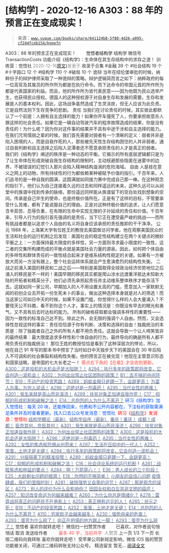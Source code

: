 # [结构学] - 2020-12-16 A303：88 年的预言正在变成现实！

> 来源：[`www.yuque.com/books/share/641124b8-5f80-4d26-a995-cf244fceb154/kgeefn`](https://www.yuque.com/books/share/641124b8-5f80-4d26-a995-cf244fceb154/kgeefn)

<ne-p id="520f42f3293818f927861ebbd5b15da4_p_0" data-lake-id="520f42f3293818f927861ebbd5b15da4_p_0"><ne-text id="u9868c694" style="color: rgb(51, 51, 51);">A303：88 年的预言正在变成现实！</ne-text></ne-p> <ne-p id="e113223a31a29887c3f64d97da527117" data-lake-id="e113223a31a29887c3f64d97da527117"><ne-text id="u5d37252c" ne-fontsize="12" style="color: rgb(255, 255, 255);">原创</ne-text><ne-text id="u1d603ca8" ne-fontsize="14">觉悟者</ne-text><ne-text id="u41755074" ne-fontsize="14">结构学</ne-text></ne-p> <ne-p id="264a60f3e7f0d6f50c9f62b26ed12d8b" data-lake-id="264a60f3e7f0d6f50c9f62b26ed12d8b"><ne-text id="u503f83fe" ne-fontsize="14" ne-bold="true" style="color: rgb(51, 51, 51);">结构学</ne-text></ne-p> <ne-p id="219d15303f82f4677e2424d65ed58001" data-lake-id="219d15303f82f4677e2424d65ed58001"><ne-text id="u7749eae4" ne-fontsize="14" style="color: rgb(51, 51, 51);">微信号</ne-text><ne-text id="ue3c7e481" ne-fontsize="14" style="color: rgb(51, 51, 51);">TransactionCosts</ne-text></ne-p> <ne-p id="572b3203ddcb95f9acb7faee2ea773ec" data-lake-id="572b3203ddcb95f9acb7faee2ea773ec"><ne-text id="u08dddd15" ne-fontsize="14" style="color: rgb(51, 51, 51);">功能介绍</ne-text><ne-text id="u02666140" ne-fontsize="14" style="color: rgb(51, 51, 51);">《结构学》：生命体在其生存结构中的求存之道！ 训练营：觉悟社</ne-text></ne-p> <ne-p id="9335a6d54d743adfea73e4088ac6c780" data-lake-id="9335a6d54d743adfea73e4088ac6c780"><ne-text id="u2f8792be" style="color: rgb(140, 140, 140);">2020-12-16</ne-text>[<ne-text id="udd070777" ne-fontsize="14">原文</ne-text>](https://mp.weixin.qq.com/s?__biz=MzIzMDYwOTM0Mg==&mid=2247484910&idx=1&sn=868e4b00061eef5d7ba3fe7713c55b36&chksm=e8b19d3fdfc6142924161026dde3ee7a709a966839efebfa81b1d7d01958304779bd0e6db0ee#rd))<ne-text id="u8682709a" ne-fontsize="14" style="color: rgb(140, 140, 140);">发表于</ne-text></ne-p> <ne-p id="7a3fb79fe1d0d1ce2f7cb18722628ab9" data-lake-id="7a3fb79fe1d0d1ce2f7cb18722628ab9"><ne-text id="u9e74a616" style="color: rgb(51, 51, 51);">收录于合集</ne-text></ne-p> <ne-p id="7d0d76587207ac0a15e3da1c09febc4a" data-lake-id="7d0d76587207ac0a15e3da1c09febc4a"><ne-text id="u49e9dd9c" style="color: rgb(51, 51, 51);">#金融 39 个</ne-text></ne-p> <ne-p id="fdfb153bd15f6fd602c5cafaac4bd028" data-lake-id="fdfb153bd15f6fd602c5cafaac4bd028"><ne-text id="ub0985d3e" style="color: rgb(51, 51, 51);">#社会结构 19 个</ne-text></ne-p> <ne-p id="54a6b58885ccf80e32d522858f319d65" data-lake-id="54a6b58885ccf80e32d522858f319d65"><ne-text id="u77fb3a67" style="color: rgb(51, 51, 51);">#十字路口 12 个</ne-text></ne-p> <ne-p id="8a70e68d601adf0dfb55144be0ecf5cc" data-lake-id="8a70e68d601adf0dfb55144be0ecf5cc"><ne-text id="u208b8416" style="color: rgb(51, 51, 51);">#结构学 110 个</ne-text></ne-p> <ne-p id="c034267844b3ef4e6680c0ec5102dc1b" data-lake-id="c034267844b3ef4e6680c0ec5102dc1b"><ne-text id="u50317717" style="color: rgb(51, 51, 51);">#破局 10 个</ne-text></ne-p> <ne-p id="b236c15c3d10f185bc0b95efd70c8127" data-lake-id="b236c15c3d10f185bc0b95efd70c8127"><ne-text id="ua69fcc25" ne-bold="true" style="color: rgb(47, 48, 52);">诡辩</ne-text></ne-p> <ne-p id="2df2e3f90e86af44cf4c4d2baa0e3b61" data-lake-id="2df2e3f90e86af44cf4c4d2baa0e3b61"><ne-text id="u46e13246" style="color: rgb(47, 48, 52);">当年在纽伦堡审批的时候，纳粹份子的辩护律师采取了一种诡辩的策略。辩护逻辑简而言之如下：纳粹政府的每一位高官及其属员的所作所为都是在执行命令。而下达命令的帝国元首的所作所为都是代表国家的利益。而且，他的所作所为皆代表民意——因为他既为民众选举产生，也获得民众授权。德国人的这种授权源于对自身生存和发展的需要。生存和发展是人的基本权利。因此，这场战争虽然造成了生灵涂炭，但无人应该为此负责。它是自然法则下生存竞争的悲剧。</ne-text></ne-p> <ne-p id="556ba1b7696c43718c8616c641ff0913" data-lake-id="556ba1b7696c43718c8616c641ff0913"><ne-text id="u1496844e" ne-bold="true" style="color: rgb(47, 48, 52);">责任</ne-text></ne-p> <ne-p id="14dbf2d103683d2a8ef471fbb5197c3c" data-lake-id="14dbf2d103683d2a8ef471fbb5197c3c"><ne-text id="u533210e7" style="color: rgb(47, 48, 52);">当我们在讨论责任的时候，其实彼此都默认了一个前提：人拥有自主选择的能力！如果你开车撞死了人，你要承担故意杀人罪这样的社会责任。如果它是一辆自动驾驶汽车的程序故障造成的结果，你是没有责任的！为什么呢？因为你对这件事的结果并不具有中途干涉和自主选择的能力。</ne-text></ne-p> <ne-p id="a1b08ab8e63fb56e0e9077573e01504a" data-lake-id="a1b08ab8e63fb56e0e9077573e01504a"><ne-text id="uc3f1b83e" style="color: rgb(47, 48, 52);">在我们咒骂懦弱之辈的时候，我们首先需要对弱者有一个清晰的定义：弱者并非是陷入困境的人，而是自我作死的人，那些被先天性生存结构困住的人并非弱者。通过自我判断和自主选择之后陷入泥潭者还不愿意承担责任的人才是真正的弱者。</ne-text></ne-p> <ne-p id="3c99c2e19e54c60e5ba0c989f1c27adc" data-lake-id="3c99c2e19e54c60e5ba0c989f1c27adc"><ne-text id="u4a5fdf0f" style="color: rgb(47, 48, 52);">我们的《结构学》阐述的秩序是一种动态的平衡。它揭示的所有底层逻辑都只是为了让生命体在形成突破自我生存结构的限制时，主动规避那些隐匿在迷雾中的边界，不被错误的幻觉引入那片会陷入精神结构漩涡的危险海域。</ne-text></ne-p> <ne-p id="0d30928781a21c399d07f06d9a48ba4e" data-lake-id="0d30928781a21c399d07f06d9a48ba4e"><ne-text id="u6452784d" ne-bold="true" style="color: rgb(47, 48, 52);">自由</ne-text></ne-p> <ne-p id="c8c636db3e0df446b4238e6457c16791" data-lake-id="c8c636db3e0df446b4238e6457c16791"><ne-text id="uf039134e" style="color: rgb(47, 48, 52);">人是挂在意义之网上的动物，所有持续性的行为都依赖某种被赋予价值的指引。千百年来，人们追寻的是一种自我的圆满，这圆满就如同接力赛中完成自己那一棒。在这种观念的指引下，他们认为自己连接着久远的过去和同样遥远的未来，这种久远可以从祠堂中的族谱中找到传承的脉络，那份遥远同样能从族谱留下的空白处找到想象的空间。传承是自己毕生的使命，也是终极价值所在。正是有了这样的目标，不管要承受什么苦难，都有了能说服自己的理由。正是对这种终极价值的追求，让人们愿意含辛茹苦、忍辱负重，在有限的生命中实现无限的子孙延续的责任和价值。千百年来，引导人行为的指引首先强调的是责任，当下它正在遭受最严峻的挑战——而所有挑战者都是以追求个人自由的名义将自身应该承担的责任推卸的干干净净。</ne-text></ne-p> <ne-p id="3bf9e7a6c898c32bf41bd7d203d3f576" data-lake-id="3bf9e7a6c898c32bf41bd7d203d3f576"><ne-text id="u3608f659" style="color: rgb(47, 48, 52);">公元 1988 年，上海某大学有位姓王的教授去美国做访问学者。他在观察美国民众的生活和社会的运行机制之后发现：美国社会的稳定性结构建立在两个关键点的微妙平衡之上：一方面保持最大限度的多样性，另一方面则寻求最小限度的一致性，这二者的交集所构建而成的平衡点就是美国社会力量的源泉。因此，如何把个体自由的多样性和群体责任的一致性结合起来才是维系结构性稳定的关键。如果有一方被放大而另一方没有跟上，整个社会运转体系就会产生愈演愈烈的结构性失衡。</ne-text></ne-p> <ne-p id="faedf938d36815dc71cbaf6a57149ec9" data-lake-id="faedf938d36815dc71cbaf6a57149ec9"><ne-text id="uc2c15128" style="color: rgb(47, 48, 52);">二战之前涌入美国的移民和二战之后——特别是美国取得全球政治经济优势地位之后涌入的移民是不一样的！美国早期的移民其实都是爬山涉水远渡重洋抵达未知新大陆的开拓者和精英分子，他们必须先承担起责任并主动维系整体秩序才能存活下去。这就如同一家公司，早期加入的人不用设置太高的门槛，愿意加入一家默默无闻的初创企业去开拓一份生死未卜的事业，做出这种选择本身就是对人的筛选！而当这家公司如日中天的时候，如果不设置门槛，你觉得什么样的人会大量涌入？不要怪天公不抖擞，看不到你这个人才。事实上的情况是：你既没有早去的眼光和勇气，又不具有后去时达标的能力。</ne-text></ne-p> <ne-p id="a3c8cfc875524e55ad236e87fe17d881" data-lake-id="a3c8cfc875524e55ad236e87fe17d881"><ne-text id="u4f413606" style="color: rgb(47, 48, 52);">所有的破格获取都会强调多样性的重要性——因为一致性的标准自己达不到。除此之外，会无限的强调个人自由。然而，又会选择性忽视这样的事实：责任恰恰源于你有判断、决策和选择的自由！独裁统治的本质是：除了独裁者自己之外的所有人都不用负责任。这就会导致一个让人啼笑皆非的最终结果：最大限度追求多样性和个体自由的行为，最终导向的确是所有人都不用负责任的独裁统治！</ne-text></ne-p> <ne-p id="8f0cc23c1fc11651d59ae6068d098f3e" data-lake-id="8f0cc23c1fc11651d59ae6068d098f3e"><ne-text id="u8fd67924" style="color: rgb(47, 48, 52);">那位王姓的教授恰恰是看到了这种深层次的悖论，所以，他在自己 91 年写的那本书中预言了当时如日中天独步天下的美国会在 30 年后陷入不可调和的社会撕裂和结构性失衡。他的预言正在被兑现！他现在主管意识形态和国家战略，是帝国的七大长老之一！</ne-text></ne-p> <ne-p id="87a98e293957743f65dc1189ebcf3207" data-lake-id="87a98e293957743f65dc1189ebcf3207"><ne-text id="ufd3794a6" ne-fontsize="13" style="color: rgb(255, 76, 65);">需点右下角的【</ne-text><ne-text id="uad8bf4c7" ne-fontsize="13" ne-bold="true" style="color: rgb(255, 76, 65);">在看</ne-text><ne-text id="udffad397" ne-fontsize="13" style="color: rgb(255, 76, 65);">】才会收到更新。</ne-text></ne-p> <ne-p id="ef159d85a45c0e1bfb279fc00a01980d" data-lake-id="ef159d85a45c0e1bfb279fc00a01980d">[<ne-text id="u496d7ebe" ne-fontsize="13" ne-bold="true" style="color: rgb(87, 107, 149);">A300：这是投机的大机会还是大陷阱？！</ne-text>](http://mp.weixin.qq.com/s?__biz=MzIzMDYwOTM0Mg==&mid=2247484882&idx=1&sn=b103029f41e3aede94e1a45d035cd9ac&chksm=e8b19d03dfc614153863f37ca3f9204b451e2c02ad5ca8680c120e2458e628e5329c76b2d42c&scene=21#wechat_redirect)</ne-p> <ne-p id="b7cba135a214952e3fc95c7765b5de47" data-lake-id="b7cba135a214952e3fc95c7765b5de47">[<ne-text id="ude300364" ne-fontsize="13" ne-bold="true" style="color: rgb(87, 107, 149);">A294：执行多年的政策即将改变，它会创造一波机会！</ne-text>](http://mp.weixin.qq.com/s?__biz=MzIzMDYwOTM0Mg==&mid=2247484849&idx=1&sn=5485cd1d6c511e883e25b0c7dd9e2e3e&chksm=e8b19d60dfc614764ffc8405dccf5b8120b31988f3c1cee74e384c06f0e39c3c81bef8263c3d&scene=21#wechat_redirect)</ne-p> <ne-p id="a252a8c8b03e2f33d33c78b3dd6dc9f4" data-lake-id="a252a8c8b03e2f33d33c78b3dd6dc9f4">[<ne-text id="ube38a8f7" ne-fontsize="13" ne-bold="true" style="color: rgb(87, 107, 149);">A302：为何出台禁止社区团购的政策？</ne-text>](http://mp.weixin.qq.com/s?__biz=MzIzMDYwOTM0Mg==&mid=2247484904&idx=1&sn=3b711f9bc2c47ba0ba432cf47d5832fb&chksm=e8b19d39dfc6142f8524aba7d5a15c694c1e25c19e2e662f6773219ace93c7354adf6878e54f&scene=21#wechat_redirect)</ne-p> <ne-p id="a02ef123cf897301187a64b73f980fd6" data-lake-id="a02ef123cf897301187a64b73f980fd6">[<ne-text id="u07411e0a" ne-fontsize="13" style="color: rgb(87, 107, 149);">B1：去不掉的中间环节！</ne-text>](http://mp.weixin.qq.com/s?__biz=MzIzMDYwOTM0Mg==&mid=2247483903&idx=1&sn=e8a21cb816d6a27d869f81463805a208&chksm=e8b1992edfc610380f54d91f9acc9844820c77ce8a5bcedb4f36372c406647f45fd2514a6a77&scene=21#wechat_redirect)</ne-p> <ne-p id="8a62e3a9bcd3bf5d03401584f6fc64d3" data-lake-id="8a62e3a9bcd3bf5d03401584f6fc64d3">[<ne-text id="u8a7f8be2" ne-fontsize="13" style="color: rgb(87, 107, 149);">B19：不动产的投资思路！</ne-text>](http://mp.weixin.qq.com/s?__biz=MzIzMDYwOTM0Mg==&mid=2247484069&idx=1&sn=a13a6e590a21b27fd1356718b3a2dcd3&chksm=e8b19a74dfc613622b23c7233732cbb1d499c75f9b7ac3047cdeaee3a34eeae7d3b4871429f1&scene=21#wechat_redirect)</ne-p> <ne-p id="f2f80ad948e17d0748cfe31aa571d699" data-lake-id="f2f80ad948e17d0748cfe31aa571d699">[<ne-text id="u17bc0c0c" ne-fontsize="13" style="color: rgb(87, 107, 149);">A289：蚂蚁金服只是蹲一下，会跳更高！</ne-text>](http://mp.weixin.qq.com/s?__biz=MzIzMDYwOTM0Mg==&mid=2247484822&idx=1&sn=ea2d818adee1bf400b0af9ed69bcd297&chksm=e8b19d47dfc61451b7291d6369b3391b9b8b06e08f9f5eed482a15c58075880a0029c50aed9a&scene=21#wechat_redirect)</ne-p> <ne-p id="6c778f7444c874ed904e09ad982f864a" data-lake-id="6c778f7444c874ed904e09ad982f864a">[<ne-text id="u47ffe5dd" ne-fontsize="13" style="color: rgb(87, 107, 149);">为富人办事，为穷人说话！</ne-text>](http://mp.weixin.qq.com/s?__biz=MzIzMDYwOTM0Mg==&mid=2247484462&idx=1&sn=195ebab17907fba73c69ae7a11bc40ad&chksm=e8b19cffdfc615e9b2f88327d492813afa3656859f4d67a6d831ac1cf684a54b760a8b8edcd6&scene=21#wechat_redirect)</ne-p> <ne-p id="7bc6a7c0361108d6143b7c31cc6cddf1" data-lake-id="7bc6a7c0361108d6143b7c31cc6cddf1">[<ne-text id="ue804cd4d" ne-fontsize="13" style="color: rgb(87, 107, 149);">A296：这绝对是一剂毒药！</ne-text>](http://mp.weixin.qq.com/s?__biz=MzIzMDYwOTM0Mg==&mid=2247484868&idx=1&sn=87a5e50054d5c59d8a389f302cf165df&chksm=e8b19d15dfc61403dcfdc196e7fd5e361b5873452485cf97c9d0c3cc58fecaa2a977b9a52d1d&scene=21#wechat_redirect)</ne-p> <ne-p id="23280eb0881dff841a60fce6d2dbf669" data-lake-id="23280eb0881dff841a60fce6d2dbf669">[<ne-text id="u9a8772b5" ne-fontsize="13" style="color: rgb(87, 107, 149);">A295：当代女性的两难！</ne-text>](http://mp.weixin.qq.com/s?__biz=MzIzMDYwOTM0Mg==&mid=2247484854&idx=1&sn=6851afe306f7b89d23728018ea32b7f2&chksm=e8b19d67dfc61471955b15021ac11c5fff9f1607977e9df1bd2bbfabc2deb3dea5c98e369c55&scene=21#wechat_redirect)</ne-p> <ne-p id="2ced82344f227eed5e0f19d572b2348a" data-lake-id="2ced82344f227eed5e0f19d572b2348a">[<ne-text id="u3bda15ea" ne-fontsize="13" style="color: rgb(87, 107, 149);">A301：我生来就是高山而非溪流！</ne-text>](http://mp.weixin.qq.com/s?__biz=MzIzMDYwOTM0Mg==&mid=2247484895&idx=1&sn=241f68fd60c1b47239beef7573364ceb&chksm=e8b19d0edfc6141856def733b4a1fd20332b7083f1234182452387fcfe12cebb015db7bfbeec&scene=21#wechat_redirect)</ne-p> <ne-p id="8548c1a12df8d1fa82a90412ed94f497" data-lake-id="8548c1a12df8d1fa82a90412ed94f497">[<ne-text id="u88df50eb" ne-fontsize="13" style="color: rgb(87, 107, 149);">A299：扶贫对象正加速自我作死！</ne-text>](http://mp.weixin.qq.com/s?__biz=MzIzMDYwOTM0Mg==&mid=2247484889&idx=1&sn=164441f266273fb02e28029c851bdf6c&chksm=e8b19d08dfc6141e7411c30e887493e32cd32469a54ef3fb00e7ca437917b27458bc70db8616&scene=21#wechat_redirect)</ne-p> <ne-p id="b67d460f4b4d21560368f78796369154" data-lake-id="b67d460f4b4d21560368f78796369154">[<ne-text id="u8c881e08" ne-fontsize="13" style="color: rgb(87, 107, 149);">C17：抑郁的形成机制和破解之法！</ne-text>](http://mp.weixin.qq.com/s?__biz=MzIzMDYwOTM0Mg==&mid=2247484812&idx=1&sn=d8b3a1dbaf5f2d08fe6d2e1664237ba4&chksm=e8b19d5ddfc6144b05efb4212b3542ab9f22b79a2ddab8e42ec911a07ea74190ce84f24e123f&scene=21#wechat_redirect)</ne-p> <ne-p id="5ad1bc589653c461526043956d44eb23" data-lake-id="5ad1bc589653c461526043956d44eb23">[<ne-text id="u24ebf399" ne-fontsize="13" style="color: rgb(87, 107, 149);">E14：总抱怨的人为什么不离开？</ne-text>](http://mp.weixin.qq.com/s?__biz=MzIzMDYwOTM0Mg==&mid=2247484341&idx=1&sn=c266eb0136273f0b1219e0fd659daafc&chksm=e8b19b64dfc61272f157e1e17a76b2e83c6fd62a1beb78d60ea73a65463109b428cd9dd6ce7a&scene=21#wechat_redirect)</ne-p> <ne-p id="bf31bb98b881abf86ba9c79364862591" data-lake-id="bf31bb98b881abf86ba9c79364862591"><ne-text id="u6103a2f8" ne-bold="true" style="color: rgb(0, 82, 255);">研习《结构学》加入觉悟社：每天 20 块，还能挣回来，付费和不公开内容都在，下注标的获取需满足条件并及时查看更新。</ne-text><ne-text id="uf3e8af47" style="color: rgb(0, 82, 255);">找入口去公众号发消息：觉悟社 </ne-text></ne-p> <ne-p id="de840245657949ae4388cc35f38a5c57" data-lake-id="de840245657949ae4388cc35f38a5c57"><ne-text id="u79563284" ne-fontsize="13" style="color: rgb(255, 0, 0);">研习《</ne-text>[<ne-text id="u4874ef59" style="color: rgb(87, 107, 149);">结构学</ne-text>](https://mp.weixin.qq.com/mp/appmsgalbum?action=getalbum&album_id=1318317199878225920&__biz=MzAxNDk1NjI2Mw==#wechat_redirect)<ne-text id="u714a0c11" ne-fontsize="13" style="color: rgb(255, 0, 0);">》发消息</ne-text><ne-text id="u6d250ce5" ne-fontsize="13" ne-bold="true" style="color: rgb(255, 0, 0);">：觉悟社</ne-text></ne-p>  <ne-p id="0d341c669d0ef1c1390f2fe9688c6f95" data-lake-id="0d341c669d0ef1c1390f2fe9688c6f95"><ne-card data-card-name="image" data-card-type="inline" id="Xw6bT" ne-fontsize="13" data-event-boundary="card" style="color: rgb(53, 53, 53);"><ne-p id="15f722eafc40e96d64a6d7612d22b44f" data-lake-id="15f722eafc40e96d64a6d7612d22b44f">[<ne-text id="u7e752f3a" ne-fontsize="13" style="color: rgb(87, 107, 149);">结构学概论（最新）</ne-text>](http://mp.weixin.qq.com/s?__biz=MzAxNDk1NjI2Mw==&mid=2247485167&idx=1&sn=d5e962eff4a8e9770c83bc87d19d07f3&chksm=9b8a2567acfdac7154f7a62996dca874e5d186b44f3d120dcb633760318788c42d304e325313&scene=21#wechat_redirect)</ne-p> <ne-p id="b8d2c92559e5f2caaa3be61b9c9bc9a1" data-lake-id="b8d2c92559e5f2caaa3be61b9c9bc9a1">[<ne-text id="uaceee3a7" ne-fontsize="13" style="color: rgb(87, 107, 149);">结构学自序（最新）</ne-text>](http://mp.weixin.qq.com/s?__biz=MzAxNDk1NjI2Mw==&mid=2247485327&idx=1&sn=5a8c9a6499c84e1c3129ca7cb41e0ac7&chksm=9b8a2407acfdad112471c12c6b86e4e914116dbb6d6588fa726a72e0aafa01d9c1b9fd24a738&scene=21#wechat_redirect)</ne-p> <ne-p id="07520781a81c8aa7fd12171d3148401a" data-lake-id="07520781a81c8aa7fd12171d3148401a">[<ne-text id="ue736fe9c" ne-fontsize="13" style="color: rgb(87, 107, 149);">重庆！重庆！</ne-text>](http://mp.weixin.qq.com/s?__biz=MzAxNDk1NjI2Mw==&mid=2247485354&idx=1&sn=331128611c478feede60317e963239a5&chksm=9b8a2422acfdad3448a9bcc0f9745f4367028e8a9b0a307f7c01c2690c398560a4be5e43492c&scene=21#wechat_redirect)</ne-p> <ne-p id="e94ad85c92566d72c45f06ef1670b08b" data-lake-id="e94ad85c92566d72c45f06ef1670b08b">[<ne-text id="ufc629f3f" ne-fontsize="13" style="color: rgb(87, 107, 149);">成都！成都！</ne-text>](http://mp.weixin.qq.com/s?__biz=MzIzMDYwOTM0Mg==&mid=2247484576&idx=1&sn=432e1df31f0735f0c93636776e97a859&chksm=e8b19c71dfc615671c9204af66bb0ffdb622fb2545b0387734a662feaa8e8be57d3063f59c5a&scene=21#wechat_redirect)</ne-p> <ne-p id="c6c38b4945362617b91c1654cc60e99f" data-lake-id="c6c38b4945362617b91c1654cc60e99f">[<ne-text id="ub18fa638" ne-fontsize="13" style="color: rgb(87, 107, 149);">臣奈其何，奈臣其何！</ne-text>](http://mp.weixin.qq.com/s?__biz=MzIzMDYwOTM0Mg==&mid=2247483860&idx=1&sn=b5b01ae82ff764ce2806251e3f2a809f&chksm=e8b19905dfc61013607735eb7782299c9a4d7a39a8b15a7b46182ef20eda3ffe9f6ed6337e1f&scene=21#wechat_redirect)</ne-p> <ne-p id="ab6c6ab5d0a6249449363e7dc08cbbef" data-lake-id="ab6c6ab5d0a6249449363e7dc08cbbef">[<ne-text id="ub49b17ee" ne-fontsize="13" style="color: rgb(87, 107, 149);">A301：我生来就是高山而非溪流！</ne-text>](http://mp.weixin.qq.com/s?__biz=MzIzMDYwOTM0Mg==&mid=2247484895&idx=1&sn=241f68fd60c1b47239beef7573364ceb&chksm=e8b19d0edfc6141856def733b4a1fd20332b7083f1234182452387fcfe12cebb015db7bfbeec&scene=21#wechat_redirect)</ne-p> <ne-p id="49f2e716f6e16e11d47181e5a2c98038" data-lake-id="49f2e716f6e16e11d47181e5a2c98038">[<ne-text id="u5a51badb" ne-fontsize="13" style="color: rgb(87, 107, 149);">A299：扶贫对象正加速自我作死！</ne-text>](http://mp.weixin.qq.com/s?__biz=MzIzMDYwOTM0Mg==&mid=2247484889&idx=1&sn=164441f266273fb02e28029c851bdf6c&chksm=e8b19d08dfc6141e7411c30e887493e32cd32469a54ef3fb00e7ca437917b27458bc70db8616&scene=21#wechat_redirect)</ne-p> <ne-p id="864fa0d08c13381cb738569d6f64e638" data-lake-id="864fa0d08c13381cb738569d6f64e638">[<ne-text id="u49e70a89" ne-fontsize="13" style="color: rgb(87, 107, 149);">A302：为何出台禁止社区团购的政策？</ne-text>](http://mp.weixin.qq.com/s?__biz=MzIzMDYwOTM0Mg==&mid=2247484904&idx=1&sn=3b711f9bc2c47ba0ba432cf47d5832fb&chksm=e8b19d39dfc6142f8524aba7d5a15c694c1e25c19e2e662f6773219ace93c7354adf6878e54f&scene=21#wechat_redirect)</ne-p> <ne-p id="851c38bff3ffc52578057b5d59a459d3" data-lake-id="851c38bff3ffc52578057b5d59a459d3">[<ne-text id="u51cd9bc1" ne-fontsize="13" style="color: rgb(87, 107, 149);">A300：这是投机的大机会还是大陷阱？！</ne-text>](http://mp.weixin.qq.com/s?__biz=MzIzMDYwOTM0Mg==&mid=2247484882&idx=1&sn=b103029f41e3aede94e1a45d035cd9ac&chksm=e8b19d03dfc614153863f37ca3f9204b451e2c02ad5ca8680c120e2458e628e5329c76b2d42c&scene=21#wechat_redirect)</ne-p> <ne-p id="6e152d174b6bc5cb0b5a5d7a4053bd04" data-lake-id="6e152d174b6bc5cb0b5a5d7a4053bd04">[<ne-text id="uc8493a5b" ne-fontsize="13" style="color: rgb(87, 107, 149);">A296：这绝对是一剂毒药！</ne-text>](http://mp.weixin.qq.com/s?__biz=MzIzMDYwOTM0Mg==&mid=2247484868&idx=1&sn=87a5e50054d5c59d8a389f302cf165df&chksm=e8b19d15dfc61403dcfdc196e7fd5e361b5873452485cf97c9d0c3cc58fecaa2a977b9a52d1d&scene=21#wechat_redirect)</ne-p> <ne-p id="388b87338443044f466b9091c08f1b1b" data-lake-id="388b87338443044f466b9091c08f1b1b">[<ne-text id="uc442496d" ne-fontsize="13" style="color: rgb(87, 107, 149);">A295：当代女性的两难！</ne-text>](http://mp.weixin.qq.com/s?__biz=MzIzMDYwOTM0Mg==&mid=2247484854&idx=1&sn=6851afe306f7b89d23728018ea32b7f2&chksm=e8b19d67dfc61471955b15021ac11c5fff9f1607977e9df1bd2bbfabc2deb3dea5c98e369c55&scene=21#wechat_redirect)</ne-p> <ne-p id="372d34a1e71b3dc0d34ccbcc6210d702" data-lake-id="372d34a1e71b3dc0d34ccbcc6210d702">[<ne-text id="u31a3d709" ne-fontsize="13" style="color: rgb(87, 107, 149);">A292：女性的焦虑和恐惧从何而来！</ne-text>](http://mp.weixin.qq.com/s?__biz=MzIzMDYwOTM0Mg==&mid=2247484834&idx=1&sn=133b970c2ecae4d25d1c8a3444efc5a1&chksm=e8b19d73dfc61465bf0d5389f9a9efea963f1cf1eb332e4ed8a09d9adc8ebd3416e257edc1d8&scene=21#wechat_redirect)</ne-p> <ne-p id="e4acc133861d5824b9602f5ccc3c970b" data-lake-id="e4acc133861d5824b9602f5ccc3c970b">[<ne-text id="u2d7359c0" ne-fontsize="13" style="color: rgb(87, 107, 149);">A297：生活在压抑中的一代人！</ne-text>](http://mp.weixin.qq.com/s?__biz=MzIzMDYwOTM0Mg==&mid=2247484874&idx=1&sn=6782638e1b5835654e4c6ffea1b589c1&chksm=e8b19d1bdfc6140d256cdc1a89b2b5a62b203b6163b74627f5334a296438a43ffaa765dd7533&scene=21#wechat_redirect)</ne-p> <ne-p id="76f71fd383e1da610eb15ad7c9927cf3" data-lake-id="76f71fd383e1da610eb15ad7c9927cf3">[<ne-text id="u10a35ff4" ne-fontsize="13" style="color: rgb(87, 107, 149);">A252：笨蛋，土地才是关键！</ne-text>](http://mp.weixin.qq.com/s?__biz=MzIzMDYwOTM0Mg==&mid=2247484626&idx=1&sn=4e43f2ef656aef28fba94ae72d295fb9&chksm=e8b19c03dfc615154ee4587f8facc3446de42f7189175385d3ee3d35c04264487aca3a9f6585&scene=21#wechat_redirect)</ne-p> <ne-p id="4ba2cf4e0d5dc2f483a42d892338877f" data-lake-id="4ba2cf4e0d5dc2f483a42d892338877f">[<ne-text id="ub47b1a23" ne-fontsize="13" style="color: rgb(87, 107, 149);">A294：执行多年的政策即将改变，它会创造一波机会！</ne-text>](http://mp.weixin.qq.com/s?__biz=MzIzMDYwOTM0Mg==&mid=2247484849&idx=1&sn=5485cd1d6c511e883e25b0c7dd9e2e3e&chksm=e8b19d60dfc614764ffc8405dccf5b8120b31988f3c1cee74e384c06f0e39c3c81bef8263c3d&scene=21#wechat_redirect)</ne-p> <ne-p id="36a44a023e68c333c5dfafb1d7933fd0" data-lake-id="36a44a023e68c333c5dfafb1d7933fd0">[<ne-text id="u6489fec1" ne-fontsize="13" style="color: rgb(87, 107, 149);">A291：分层隔离下的精准投喂！</ne-text>](http://mp.weixin.qq.com/s?__biz=MzIzMDYwOTM0Mg==&mid=2247484828&idx=1&sn=e04894d9a01e37c8edb5562d2b0eaa19&chksm=e8b19d4ddfc6145b5803859c628b8b7c24083c66fff9e3a943e82d3e3b7b40a8bad9bed858f8&scene=21#wechat_redirect)</ne-p> <ne-p id="af9e5ab069a94ca4d8f68cd2fe06f810" data-lake-id="af9e5ab069a94ca4d8f68cd2fe06f810">[<ne-text id="u9e1768bf" ne-fontsize="13" style="color: rgb(87, 107, 149);">A289：蚂蚁金服只是蹲一下，会跳更高！</ne-text>](http://mp.weixin.qq.com/s?__biz=MzIzMDYwOTM0Mg==&mid=2247484822&idx=1&sn=ea2d818adee1bf400b0af9ed69bcd297&chksm=e8b19d47dfc61451b7291d6369b3391b9b8b06e08f9f5eed482a15c58075880a0029c50aed9a&scene=21#wechat_redirect)</ne-p> <ne-p id="dbd0ce5678ffd687b4998020dad46240" data-lake-id="dbd0ce5678ffd687b4998020dad46240">[<ne-text id="ue43b94e3" ne-fontsize="13" style="color: rgb(87, 107, 149);">C17：抑郁的形成机制和破解之法！</ne-text>](http://mp.weixin.qq.com/s?__biz=MzIzMDYwOTM0Mg==&mid=2247484812&idx=1&sn=d8b3a1dbaf5f2d08fe6d2e1664237ba4&chksm=e8b19d5ddfc6144b05efb4212b3542ab9f22b79a2ddab8e42ec911a07ea74190ce84f24e123f&scene=21#wechat_redirect)</ne-p> <ne-p id="d2cef51109a29bfe7c4354bd3b6c4480" data-lake-id="d2cef51109a29bfe7c4354bd3b6c4480">[<ne-text id="u49399db7" ne-fontsize="13" style="color: rgb(87, 107, 149);">C16：社会评论系统的运行机制</ne-text>](http://mp.weixin.qq.com/s?__biz=MzIzMDYwOTM0Mg==&mid=2247484806&idx=1&sn=a8cffa4c2bf1f4e41fa5d23104c99a09&chksm=e8b19d57dfc6144110a857925992915ac80af2c03fc1203319ef6877ae11ad0c4e7898132719&scene=21#wechat_redirect)<ne-text id="u7a7e5e4f" ne-fontsize="13" style="color: rgb(53, 53, 53);">！</ne-text></ne-p> <ne-p id="fa6b862f6806218e4182672184c125b8" data-lake-id="fa6b862f6806218e4182672184c125b8">[<ne-text id="ud7a35b32" ne-fontsize="13" style="color: rgb(87, 107, 149);">A261：战胜焦虑和拖延的要点！</ne-text>](http://mp.weixin.qq.com/s?__biz=MzIzMDYwOTM0Mg==&mid=2247484776&idx=1&sn=625b7f522bf54b53158b7de35f754e0b&chksm=e8b19db9dfc614afebf419ad8a77e144dfc66cf90696f47e3b4398440a3229b07b95cca43e1e&scene=21#wechat_redirect)</ne-p> <ne-p id="b429489338326d48596ceb60bb953e04" data-lake-id="b429489338326d48596ceb60bb953e04">[<ne-text id="u9b0db437" ne-fontsize="13" style="color: rgb(87, 107, 149);">A284：啊！万箭穿心！！</ne-text>](http://mp.weixin.qq.com/s?__biz=MzAxNDk1NjI2Mw==&mid=2247486135&idx=1&sn=e950149b9b9147e9199cfc6093605950&chksm=9b8a293facfda029419b911d4b4fa91c73bbaf695b206df2cf15124d843f4bf4b80673baa394&scene=21#wechat_redirect)</ne-p> <ne-p id="8a4c2b8e56fa55cab6d07039e2fc0b66" data-lake-id="8a4c2b8e56fa55cab6d07039e2fc0b66">[<ne-text id="ue693d883" ne-fontsize="13" style="color: rgb(87, 107, 149);">E36：男人成长的三个阶段！</ne-text>](http://mp.weixin.qq.com/s?__biz=MzIzMDYwOTM0Mg==&mid=2247484322&idx=1&sn=c300d9466951d36645128c5167ca5934&chksm=e8b19b73dfc61265dde1bb437a9945db0c1d9c7fe1cbffe1feec995c9dde8a6eb99272dc86a9&scene=21#wechat_redirect)</ne-p> <ne-p id="cb6e914f8e6ebb1148897e63fd2dd720" data-lake-id="cb6e914f8e6ebb1148897e63fd2dd720">[<ne-text id="u1d20f9b2" ne-fontsize="13" style="color: rgb(87, 107, 149);">E25：大龄剩女问题的根源！</ne-text>](http://mp.weixin.qq.com/s?__biz=MzIzMDYwOTM0Mg==&mid=2247484587&idx=1&sn=3335cb9dd973ae9f9c9279a0388bbe33&chksm=e8b19c7adfc6156c752a5edad793fc1d8db424d6b609ce62f26f78537b3b41e83ea47aca2929&scene=21#wechat_redirect)</ne-p> <ne-p id="83309062e17498d9bea1f4ae2fbc89da" data-lake-id="83309062e17498d9bea1f4ae2fbc89da">[<ne-text id="u01e3a786" ne-fontsize="13" style="color: rgb(87, 107, 149);">E18：你想的不够简单！</ne-text>](http://mp.weixin.qq.com/s?__biz=MzIzMDYwOTM0Mg==&mid=2247484775&idx=1&sn=2a8e810e281cd7fe5a4db49002b193d2&chksm=e8b19db6dfc614a0e3360f0d54949c40138c27b184c114a44feaa394bd4400073dbbedf6a049&scene=21#wechat_redirect)</ne-p> <ne-p id="4cf64426f8105c320529b41c6a8a7bf5" data-lake-id="4cf64426f8105c320529b41c6a8a7bf5">[<ne-text id="u377844d7" ne-fontsize="13" style="color: rgb(87, 107, 149);">小朋友的自信心问题</ne-text>](http://mp.weixin.qq.com/s?__biz=MzIzMDYwOTM0Mg==&mid=2247484760&idx=1&sn=0760857178061e8c1e562b3818c89626&chksm=e8b19d89dfc6149f80760c0ee1f26375a0cf020f4efb7c489b15add1bf7dc4445ad07bb94aeb&scene=21#wechat_redirect)</ne-p> <ne-p id="8b9a7ed63a0115c19182f7a5edbb5c1d" data-lake-id="8b9a7ed63a0115c19182f7a5edbb5c1d">[<ne-text id="u648be40b" ne-fontsize="13" style="color: rgb(87, 107, 149);">疫情肆虐，我们的至暗时刻！</ne-text>](http://mp.weixin.qq.com/s?__biz=MzIzMDYwOTM0Mg==&mid=2247484800&idx=1&sn=bab35485216aee73bd2c5ec41d4adcd2&chksm=e8b19d51dfc614478c94668e982aac82a4b793a7d5be304ff08f55b030b604ee90ecfff17041&scene=21#wechat_redirect)</ne-p> <ne-p id="33d496e945dd4094188cd6643eb3a096" data-lake-id="33d496e945dd4094188cd6643eb3a096">[<ne-text id="ua82df375" ne-fontsize="13" style="color: rgb(87, 107, 149);">A281：破除强势又自卑的诅咒！</ne-text>](http://mp.weixin.qq.com/s?__biz=MzIzMDYwOTM0Mg==&mid=2247484790&idx=1&sn=2965a7c1ae0245ed1761492f00e98e19&chksm=e8b19da7dfc614b1c0ccc9220fcab2d44ce6b699df2cd3e2211835a7deaad778b4e291e56e96&scene=21#wechat_redirect)</ne-p> <ne-p id="e0dfb780a7d9fb5e82b69f0a36590dbd" data-lake-id="e0dfb780a7d9fb5e82b69f0a36590dbd">[<ne-text id="u842daa23" ne-fontsize="13" style="color: rgb(87, 107, 149);">A287：那是观念的误区！</ne-text>](http://mp.weixin.qq.com/s?__biz=MzAxNDk1NjI2Mw==&mid=2247486146&idx=1&sn=43c3cc0387fbab991133860c59aabdb0&chksm=9b8a294aacfda05c52561e366129fd6344dc4c97609a47d4210f9498f8535fec2425c2410b31&scene=21#wechat_redirect)</ne-p> <ne-p id="f1c20d1fccb980d0852472b19518b168" data-lake-id="f1c20d1fccb980d0852472b19518b168">[<ne-text id="u6d336e43" ne-fontsize="13" style="color: rgb(87, 107, 149);">A273：别人的评价为什么会影响你？</ne-text>](http://mp.weixin.qq.com/s?__biz=MzIzMDYwOTM0Mg==&mid=2247484754&idx=1&sn=87cf58d44e4f35d017940c4224081c9b&chksm=e8b19d83dfc61495ba14319bbdc24f24d92ff79e09c4fb0f80da847ab5f95110b7b5b6f782cd&scene=21#wechat_redirect)</ne-p> <ne-p id="534599c5f4f0453bedbb547f43dc5c74" data-lake-id="534599c5f4f0453bedbb547f43dc5c74">[<ne-text id="u8dcf6c6a" ne-fontsize="13" style="color: rgb(87, 107, 149);">田园女权和白左并非文明的癌症！</ne-text>](http://mp.weixin.qq.com/s?__biz=MzIzMDYwOTM0Mg==&mid=2247484784&idx=1&sn=e4938e5a62c772db2d5237806ef8cbb0&chksm=e8b19da1dfc614b749e123f935b8ac07abe960336c6bd01d4a2dbe920f091bec23d6460337c9&scene=21#wechat_redirect)</ne-p> <ne-p id="e1a28ef73b45e485e7a11ca16df75307" data-lake-id="e1a28ef73b45e485e7a11ca16df75307">[<ne-text id="u9c14a388" ne-fontsize="13" style="color: rgb(87, 107, 149);">A257：知识改变命运为何越来越难？</ne-text>](http://mp.weixin.qq.com/s?__biz=MzIzMDYwOTM0Mg==&mid=2247484679&idx=1&sn=79e14744bd5a31e6bcf27f476840e508&chksm=e8b19dd6dfc614c075a2df9d84c04aedc112c1bf3487ef4cad21d8b84feddbd78b2d5d566728&scene=21#wechat_redirect)</ne-p> <ne-p id="1f49d886694858f16b4be1136c272746" data-lake-id="1f49d886694858f16b4be1136c272746">[<ne-text id="u7a156e8b" ne-fontsize="13" style="color: rgb(87, 107, 149);">A260：为什么你总是情绪化？</ne-text>](http://mp.weixin.qq.com/s?__biz=MzAxNDk1NjI2Mw==&mid=2247485923&idx=1&sn=6e1e4a5b0b44a3ac652fe5b32b56ac07&chksm=9b8a2a6bacfda37d56d0717875b11867d9f7426fb815a36f43aebb438d135b81c8d69c3ab006&scene=21#wechat_redirect)</ne-p> <ne-p id="31f4202516b904fe7d5dd4bfda52f0b9" data-lake-id="31f4202516b904fe7d5dd4bfda52f0b9">[<ne-text id="u28eb413c" ne-fontsize="13" style="color: rgb(87, 107, 149);">A278：雷霆战将真正的问题并不在电影上！</ne-text>](http://mp.weixin.qq.com/s?__biz=MzAxNDk1NjI2Mw==&mid=2247486075&idx=1&sn=72c7c8e5dd965057550c9e0734dc7be5&chksm=9b8a29f3acfda0e50d2ff1238ced7b8b2503afd2bba16aa57d91ccda3e795312bd4f6003ed77&scene=21#wechat_redirect)</ne-p> <ne-p id="4e96d53c036853dcc1bea27e03725efa" data-lake-id="4e96d53c036853dcc1bea27e03725efa">[<ne-text id="ucaa3e6c8" ne-fontsize="13" style="color: rgb(87, 107, 149);">A253：真正拥有远见的人！</ne-text>](http://mp.weixin.qq.com/s?__biz=MzIzMDYwOTM0Mg==&mid=2247484654&idx=1&sn=5826086165322478b2f0fbdbfe4f321e&chksm=e8b19c3fdfc61529bf931903efc689bc8b756a292fddf971cdda369691ad320d85e6e2d53b5b&scene=21#wechat_redirect)</ne-p> <ne-p id="dc20ddf1bda8b99b36d3ebcbec39b987" data-lake-id="dc20ddf1bda8b99b36d3ebcbec39b987">[<ne-text id="ubc2fe5e9" ne-fontsize="13" style="color: rgb(87, 107, 149);">A265：状元之死！</ne-text>](http://mp.weixin.qq.com/s?__biz=MzAxNDk1NjI2Mw==&mid=2247485989&idx=1&sn=e68f095a30726390b5c2d9eceeca7ab3&chksm=9b8a29adacfda0bbcb9a223e21127e23a2ce9aa8b1d060735a724e7e2cbe96e3bafd5b425a9a&scene=21#wechat_redirect)</ne-p> <ne-p id="ff8d67fa34ffd51b570ed55b90282b17" data-lake-id="ff8d67fa34ffd51b570ed55b90282b17">[<ne-text id="u5bbec176" ne-fontsize="13" style="color: rgb(87, 107, 149);">B19：不动产的投资思路！</ne-text>](http://mp.weixin.qq.com/s?__biz=MzIzMDYwOTM0Mg==&mid=2247484069&idx=1&sn=a13a6e590a21b27fd1356718b3a2dcd3&chksm=e8b19a74dfc613622b23c7233732cbb1d499c75f9b7ac3047cdeaee3a34eeae7d3b4871429f1&scene=21#wechat_redirect)</ne-p> <ne-p id="9915aaf558385d7010e0fe82451031de" data-lake-id="9915aaf558385d7010e0fe82451031de">[<ne-text id="uac5538b5" ne-fontsize="13" style="color: rgb(87, 107, 149);">A252：笨蛋，土地才是关键！</ne-text>](http://mp.weixin.qq.com/s?__biz=MzIzMDYwOTM0Mg==&mid=2247484626&idx=1&sn=4e43f2ef656aef28fba94ae72d295fb9&chksm=e8b19c03dfc615154ee4587f8facc3446de42f7189175385d3ee3d35c04264487aca3a9f6585&scene=21#wechat_redirect)</ne-p> <ne-p id="d6f564df1a56d38fdabee697d573c881" data-lake-id="d6f564df1a56d38fdabee697d573c881">[<ne-text id="u4691b18c" ne-fontsize="13" style="color: rgb(87, 107, 149);">E14：总抱怨的人为什么不离开？</ne-text>](http://mp.weixin.qq.com/s?__biz=MzIzMDYwOTM0Mg==&mid=2247484341&idx=1&sn=c266eb0136273f0b1219e0fd659daafc&chksm=e8b19b64dfc61272f157e1e17a76b2e83c6fd62a1beb78d60ea73a65463109b428cd9dd6ce7a&scene=21#wechat_redirect)</ne-p> <ne-p id="3466caf238edd2bad6c5a5abd5a020fe" data-lake-id="3466caf238edd2bad6c5a5abd5a020fe">[<ne-text id="u36ef3ae5" ne-fontsize="13" style="color: rgb(87, 107, 149);">A110：穷家败子会越来越多！</ne-text>](http://mp.weixin.qq.com/s?__biz=MzAxNDk1NjI2Mw==&mid=2247484897&idx=1&sn=84e1c8a85eb385c04f400095d47d55eb&chksm=9b8a2669acfdaf7f7a431a12c057023ae123aaa855b0f9d48a98c21eae27788632beb60765c9&scene=21#wechat_redirect)</ne-p> <ne-p id="f75882667f8014288507cfd9d48cf69b" data-lake-id="f75882667f8014288507cfd9d48cf69b">[<ne-text id="u5d9ebd37" ne-fontsize="13" style="color: rgb(87, 107, 149);">A230：强势母亲的危害！</ne-text>](http://mp.weixin.qq.com/s?__biz=MzAxNDk1NjI2Mw==&mid=2247485580&idx=1&sn=2cc3edbadc35fe694b34e553e609e93f&chksm=9b8a2b04acfda21277dcce494459ecb73b606a954a7e020e03498408591b33bead008575f0f7&scene=21#wechat_redirect)</ne-p> <ne-p id="727bd2bb1bbfb9bc67f1cc5a3d0ecf06" data-lake-id="727bd2bb1bbfb9bc67f1cc5a3d0ecf06">[<ne-text id="ucfaf2849" ne-fontsize="13" style="color: rgb(87, 107, 149);">A293：蛋壳为什么碎了！</ne-text>](http://mp.weixin.qq.com/s?__biz=MzIzMDYwOTM0Mg==&mid=2247484838&idx=1&sn=66f3edb75bec77fa8f53c75d448c7911&chksm=e8b19d77dfc6146180af0ad06cbaf27f9596ef3a0f19dfab336fd689031ead8cd67eb3e774b0&scene=21#wechat_redirect)</ne-p> <ne-p id="4b33a033240525a38a5cde1d895eed18" data-lake-id="4b33a033240525a38a5cde1d895eed18">[<ne-text id="u575b8cc4" ne-fontsize="13" style="color: rgb(87, 107, 149);">向正在坍塌的地方踹上一脚！</ne-text>](http://mp.weixin.qq.com/s?__biz=MzIzMDYwOTM0Mg==&mid=2247483766&idx=1&sn=b17f66fe5f8fd77d3c27c8bc60eb8c8a&chksm=e8b199a7dfc610b1ddcced086ff6d2be69354b7feeef60c0e508d56dd4fd54ee9660483cf5bb&scene=21#wechat_redirect)</ne-p> <ne-p id="79f3495d1e76495496bed8577eba1535" data-lake-id="79f3495d1e76495496bed8577eba1535">[<ne-text id="u4f462ab5" ne-fontsize="13" style="color: rgb(87, 107, 149);">A293：蛋壳为什么碎了！</ne-text>](http://mp.weixin.qq.com/s?__biz=MzIzMDYwOTM0Mg==&mid=2247484838&idx=1&sn=66f3edb75bec77fa8f53c75d448c7911&chksm=e8b19d77dfc6146180af0ad06cbaf27f9596ef3a0f19dfab336fd689031ead8cd67eb3e774b0&scene=21#wechat_redirect)</ne-p> <ne-p id="392d08b06e13b7fc1d4e2fab894678ef" data-lake-id="392d08b06e13b7fc1d4e2fab894678ef"><ne-text id="u523eb452" style="color: rgb(51, 51, 51);">觉悟者</ne-text></ne-p> <ne-p id="fff8d9b28c25b29c9459bcc479c99a06" data-lake-id="fff8d9b28c25b29c9459bcc479c99a06"><ne-text id="u11cb0c18" style="color: rgb(51, 51, 51);">喜欢你就转走吧！</ne-text></ne-p> <ne-p id="c4e8c70197f40d590c113a4460030318" data-lake-id="c4e8c70197f40d590c113a4460030318"><ne-text id="u86b218a7" ne-bold="true" style="color: rgb(51, 51, 51);">微信扫一扫赞赏作者</ne-text><ne-text id="uc32040fb" ne-bold="true" style="color: rgb(255, 255, 255);">赞赏</ne-text></ne-p> <ne-p id="69f15ea45d4b41ac3026e94acdf8a773" data-lake-id="69f15ea45d4b41ac3026e94acdf8a773"><ne-text id="ua1e08d82" style="color: rgb(51, 51, 51);">已喜欢，</ne-text><ne-text id="ubf677414">对作者说句悄悄话</ne-text></ne-p> <ne-p id="c42ef6bcf201ba8cd708e02404aa0933" data-lake-id="c42ef6bcf201ba8cd708e02404aa0933"><ne-text id="ucbc2b9a2" style="color: rgb(51, 51, 51);">取消</ne-text></ne-p> <ne-p id="355406d7a69a72e0ae2551cec120a47d" data-lake-id="355406d7a69a72e0ae2551cec120a47d"><ne-text id="u5624c1f2" ne-fontsize="14" ne-bold="true" style="color: rgb(51, 51, 51);">发送给作者</ne-text></ne-p> <ne-p id="adfa4957f133174de6b1b10149115338" data-lake-id="adfa4957f133174de6b1b10149115338"><ne-text id="u88cc23bc" ne-bold="true" style="color: rgb(255, 255, 255);">发送</ne-text></ne-p> <ne-p id="7b734cea75ed8eccd972f3b5e02bcb26" data-lake-id="7b734cea75ed8eccd972f3b5e02bcb26"><ne-text id="u4c0cec9d" ne-fontsize="13" style="color: rgb(250, 81, 81);">最多 40 字，当前共字</ne-text></ne-p> <ne-p id="60208c2188df5ce029b359c10a1dc45d" data-lake-id="60208c2188df5ce029b359c10a1dc45d"><ne-text id="u09412d43" style="color: rgb(136, 136, 136);"> 人赞赏</ne-text></ne-p> <ne-p id="69d7893f2fa7feca53fa37959afaa198" data-lake-id="69d7893f2fa7feca53fa37959afaa198"><ne-text id="u6145bbf3" style="color: rgb(51, 51, 51);">上一页</ne-text> <ne-text id="u5f6fa1cb">1</ne-text><ne-text id="u77e7ef94" style="color: rgb(51, 51, 51);">/3 下一页</ne-text></ne-p> <ne-p id="2b98c0be80918bb7f67b204c0fb3fb1f" data-lake-id="2b98c0be80918bb7f67b204c0fb3fb1f"><ne-text id="u7fa69abb" style="color: rgb(51, 51, 51);">长按二维码向我转账</ne-text></ne-p> <ne-p id="66f0a96514aa1a23531bf86f0f4790f1" data-lake-id="66f0a96514aa1a23531bf86f0f4790f1"><ne-text id="uf42c27f4" style="color: rgb(51, 51, 51);">喜欢你就转走吧！</ne-text></ne-p> <ne-p id="db4ce7ae504c3bfe377d5a8e63bebede" data-lake-id="db4ce7ae504c3bfe377d5a8e63bebede"><ne-text id="u75575123" style="color: rgb(51, 51, 51);">受苹果公司新规定影响，微信 iOS 版的赞赏功能被关闭，可通过二维码转账支持公众号。</ne-text></ne-p> <ne-h3 id="h270G" data-lake-id="h270G"><ne-heading-ext><ne-heading-anchor></ne-heading-anchor><ne-heading-fold></ne-heading-fold></ne-heading-ext><ne-heading-content><ne-text id="ueb766095" ne-fontsize="16" style="color: rgb(51, 51, 51);">精选留言</ne-text></ne-heading-content></ne-h3> <ne-p id="8eea8dc6db103941cd0e162728c794b1" data-lake-id="8eea8dc6db103941cd0e162728c794b1"><ne-text id="u9ee99217" style="color: rgb(51, 51, 51);">暂无...</ne-text></ne-p> <ne-p id="db8147bd8c92702199e4c8c0b38d0274" data-lake-id="db8147bd8c92702199e4c8c0b38d0274">[<ne-text id="u7085e623">阅读全文</ne-text>](https://t.zsxq.com/Ae27aAm)</ne-p></ne-card></ne-p>